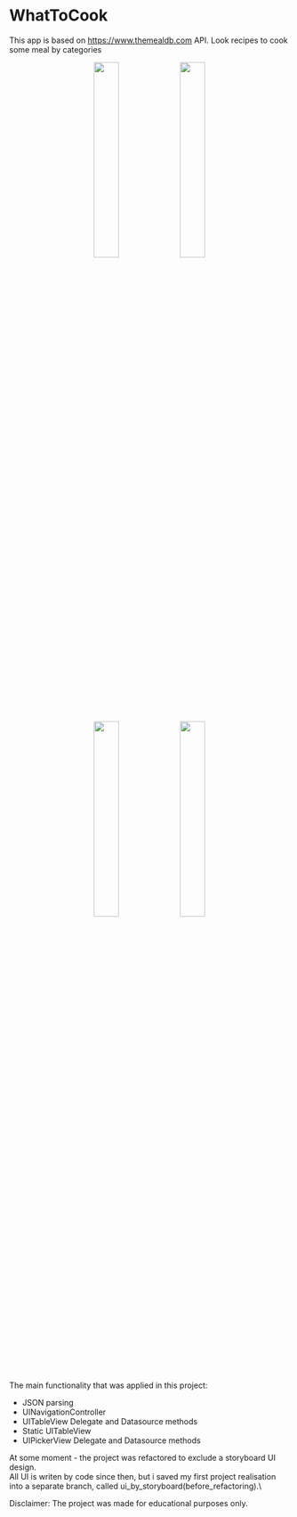 # WhatToCook
This app is based on https://www.themealdb.com API.
Look recipes to cook some meal by categories

<p align="center">
<img src="https://user-images.githubusercontent.com/82824022/216069537-e666c78a-6f34-442f-9fa2-d1244042a6cb.PNG" width=30% height=30%>
<img src="https://user-images.githubusercontent.com/82824022/216069532-e396f922-3f7b-43f7-848a-8ac42e09df9d.PNG" width=30% height=30%>

</p>
<p align="center">
<img src="https://user-images.githubusercontent.com/82824022/216069529-211f3fba-6e9d-4102-9af6-fba13c579e0d.PNG" width=30% height=30%>
<img src="https://user-images.githubusercontent.com/82824022/216069516-407ecd10-2fd6-462b-ba94-a18d7a6874eb.PNG" width=30% height=30%>
</p>

The main functionality that was applied in this project:
- JSON parsing
- UINavigationController
- UITableView Delegate and Datasource methods
- Static UITableView
- UIPickerView Delegate and Datasource methods

At some moment - the project was refactored to exclude a storyboard UI design.\
All UI is writen by code since then, but i saved my first project realisation into a separate branch, called ui_by_storyboard(before_refactoring).\

Disclaimer:
The project was made for educational purposes only.
